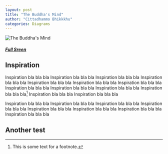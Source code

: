 ```yaml
---
layout: post
title: "The Buddha's Mind"
author: "Cittadhammo Bhikkkhu"
categories: Diagrams
---
```


![The Buddha's Mind](/assets/images/T4.png)

##### [Full Sreen](https://fractalcitta.github.io/fullScreenTest.html)


## Inspiration

Inspiration bla bla bla 
Inspiration bla bla bla 
Inspiration bla bla bla 
Inspiration bla bla bla 
Inspiration bla bla bla 
Inspiration bla bla bla 
Inspiration bla bla bla 
Inspiration bla bla bla 
Inspiration bla bla bla 
Inspiration bla bla bla 
Inspiration bla bla bla[^1]
Inspiration bla bla bla 
Inspiration bla bla bla 


Inspiration bla bla bla 
Inspiration bla bla bla 
Inspiration bla bla bla 
Inspiration bla bla bla 
Inspiration bla bla bla 
Inspiration bla bla bla 
Inspiration bla bla bla 
Inspiration bla bla bla 

## Another test



[^1]: This is some text for a footnote.
